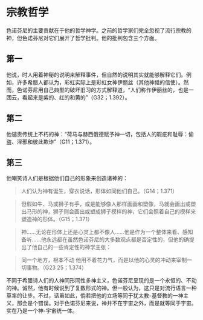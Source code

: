 # 宗教哲学

色诺芬尼的主要贡献在于他的哲学神学。之前的哲学家们完全忽视了流行宗教的神，但色诺芬尼对它们展开了哲学批判。他的批判包含三个方面。

## 第一

他说，时人用着神秘的说明来解释事件，但自然的说明其实就能够解释它们。例如，许多希腊人都认为，彩虹实际上是彩虹女神伊丽丝（其他神祗的信使）。然而，色诺芬尼用自己典型的破坏旧习的方式解释道，“人们称作伊丽丝的，也是一团云，看起来是紫的、红的和黄的”（G32；1.392）。

## 第二

他谴责传统上不朽的神：“荷马与赫西俄德赋予神一切，包括人的瑕疵和耻辱：偷盗、淫邪和彼此欺诈”（G11；1.371）。

## 第三

他嘲笑诗人们是根据他们自己的形象来创造诸神的：

> 人们认为神有诞生，穿衣说话，形体如同他们自己。（G14；1.371）

> 但假如牛、马或狮子有手，或是能够像人那样画画和塑像，马就会画出或塑出马形的神，狮子则会画出或塑成狮子模样的神，它们会照着自己的模样来塑造神的形体。（G15；1.371）

> 神……无论在形体上还是心灵上都不像人……他是作为一个整体来看、感知备听……他永远都在虽然色诺芬尼的大多数观点都是否定性的，但他的确提出了他自己的一些肯定性的神学主张：

> 同一个地方，根本不动 他用不着花力气，而是以他的心灵的冲动来宰制一切事物。（G23 25；1.374）

不同于希腊诗人们的人神同形同性多神主义，色诺芬尼呈现的是一个永恒的、不动的神。诚然，他有时候说到了复数形式的神。但一般认为，这只是对流行语言一种草率的让步。不过，话虽如此，倘若把他的立场等同于犹太教-基督教的一神主义，那会是个错误。对于色诺芬尼来说，神并不在宇宙之外，而是就等同于宇宙。实在乃是一个神-宇宙统一体。
